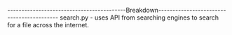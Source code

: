 ------------------------------------------Breakdown------------------------------------------
search.py - uses API from searching engines to search for a file across the internet.
